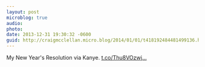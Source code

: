 ```yaml
---
layout: post
microblog: true
audio: 
photo: 
date: 2013-12-31 19:30:32 -0600
guid: http://craigmcclellan.micro.blog/2014/01/01/t418192484481499136.html
---
```

My New Year's Resolution via Kanye. [t.co/Thu8VOzwj...](http://t.co/Thu8VOzwjb)
